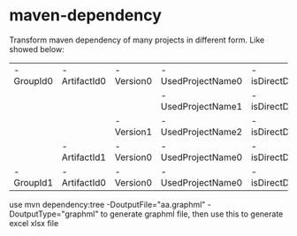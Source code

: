 # maven-dependency
Transform maven dependency of many projects in different form.
Like showed below:
<table>
<tr> <td>-GroupId0</td> <td>-ArtifactId0</td> <td>-Version0</td> <td>-UsedProjectName0</td> <td>-isDirectDependency</td> </tr>   
<tr> <td></td>          <td></td>                 <td></td>          <td>-UsedProjectName1</td> <td>-isDirectDependency</td> </tr>
<tr> <td></td>      <td></td>                 <td>-Version1</td> <td>-UsedProjectName2</td> <td>-isDirectDependency</td> </tr>   
<tr> <td></td>      <td>-ArtifactId1</td> <td>-Version0</td> <td>-UsedProjectName0</td> <td>-isDirectDependency</td></tr>
<tr> <td>-GroupId1</td> <td>-ArtifactId0</td> <td>-Version0</td> <td>-UsedProjectName0</td> <td>-isDirectDependency</td> </tr>
</table>


use mvn dependency:tree -DoutputFile="aa.graphml" -DoutputType="graphml" to generate graphml file, 
then use this to generate excel xlsx file
